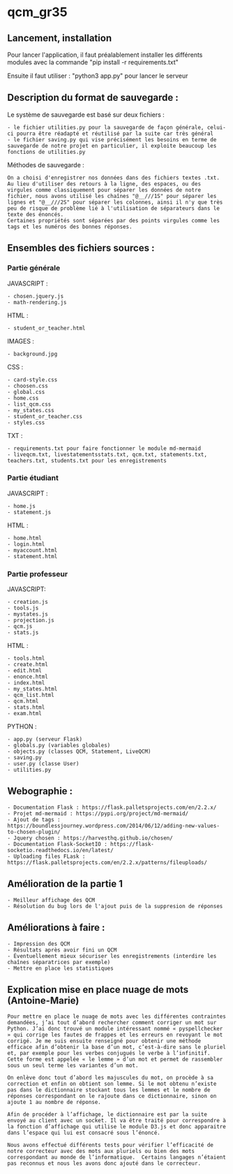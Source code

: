 # qcm_gr35

## Lancement, installation
Pour lancer l'application, il faut préalablement installer les différents modules avec la commande "pip install -r requirements.txt" 

Ensuite il faut utiliser : "python3 app.py" pour lancer le serveur


## Description du format de sauvegarde :

Le système de sauvegarde est basé sur deux fichiers :

    - le fichier utilities.py pour la sauvegarde de façon générale, celui-ci pourra être réadapté et réutilisé par la suite car très général
    - le fichier saving.py qui vise précisément les besoins en terme de sauvegarde de notre projet en particulier, il exploite beaucoup les fonctions de utilities.py

Méthodes de sauvegarde :

    On a choisi d'enregistrer nos données dans des fichiers textes .txt.
    Au lieu d'utiliser des retours à la ligne, des espaces, ou des virgules comme classiquement pour séparer les données de notre fichier, nous avons utilisé les chaînes "@__///1S" pour séparer les lignes et "@__///2S" pour séparer les colonnes, ainsi il n'y que très peu de risque de problème lié à l'utilisation de séparateurs dans le texte des énoncés.
    Certaines propriétés sont séparées par des points virgules comme les tags et les numéros des bonnes réponses.


## Ensembles des fichiers sources :

### Partie générale

JAVASCRIPT :
    
    - chosen.jquery.js
    - math-rendering.js
    
HTML :

    - student_or_teacher.html

IMAGES :

    - background.jpg

CSS :
    
    - card-style.css
    - choosen.css
    - global.css
    - home.css
    - list_qcm.css
    - my_states.css
    - student_or_teacher.css
    - styles.css

TXT :

    - requirements.txt pour faire fonctionner le module md-mermaid
    - liveqcm.txt, livestatementsstats.txt, qcm.txt, statements.txt, teachers.txt, students.txt pour les enregistrements

### Partie étudiant

JAVASCRIPT :

    - home.js
    - statement.js

HTML :

    - home.html
    - login.html
    - myaccount.html
    - statement.html

### Partie professeur

JAVASCRIPT:

    - creation.js
    - tools.js
    - mystates.js
    - projection.js
    - qcm.js
    - stats.js
    
 HTML :

    - tools.html
    - create.html
    - edit.html
    - enonce.html
    - index.html
    - my_states.html
    - qcm_list.html
    - qcm.html
    - stats.html
    - exam.html
    

PYTHON :

    - app.py (serveur Flask)
    - globals.py (variables globales)
    - objects.py (classes QCM, Statement, LiveQCM)
    - saving.py 
    - user.py (classe User)
    - utilities.py 

## Webographie :

    - Documentation Flask : https://flask.palletsprojects.com/en/2.2.x/
    - Projet md-mermaid : https://pypi.org/project/md-mermaid/
    - Ajout de tags : https://boundlessjourney.wordpress.com/2014/06/12/adding-new-values-to-chosen-plugin/
    - Jquery chosen : https://harvesthq.github.io/chosen/
    - Documentation Flask-SocketIO : https://flask-socketio.readthedocs.io/en/latest/
    - Uploading files FLask : https://flask.palletsprojects.com/en/2.2.x/patterns/fileuploads/


## Amélioration de la partie 1

    - Meilleur affichage des QCM
    - Résolution du bug lors de l'ajout puis de la suppresion de réponses


## Améliorations à faire :

    - Impression des QCM
    - Résultats après avoir fini un QCM
    - Éventuellement mieux sécuriser les enregistrements (interdire les chaînes séparatrices par exemple)
    - Mettre en place les statistiques

## Explication mise en place nuage de mots (Antoine-Marie)

    Pour mettre en place le nuage de mots avec les différentes contraintes demandées, j’ai tout d’abord rechercher comment corriger un mot sur Python. J’ai donc trouvé un module intéressant nommé « pyspellchecker » qui corrige les fautes de frappes et les erreurs en revoyant le mot corrigé. Je me suis ensuite renseigné pour obtenir une méthode efficace afin d’obtenir la base d’un mot, c’est-à-dire sans le pluriel et, par exemple pour les verbes conjugués le verbe à l’infinitif. Cette forme est appelée « le lemme » d’un mot et permet de rassembler sous un seul terme les variantes d’un mot. 
    
    On enlève donc tout d’abord les majuscules du mot, on procède à sa correction et enfin on obtient son lemme. Si le mot obtenu n’existe pas dans le dictionnaire stockant tous les lemmes et le nombre de réponses correspondant on le rajoute dans ce dictionnaire, sinon on ajoute 1 au nombre de réponse.
    
    Afin de procéder à l’affichage, le dictionnaire est par la suite envoyé au client avec un socket. Il va être traité pour correspondre à la fonction d’affichage qui utilise le module D3.js et donc apparaitre dans l’espace qui lui est consacré sous l’énoncé.

    Nous avons effectué différents tests pour vérifier l’efficacité de notre correcteur avec des mots aux pluriels ou bien des mots correspondant au monde de l’informatique.  Certains langages n’étaient pas reconnus et nous les avons donc ajouté dans le correcteur.